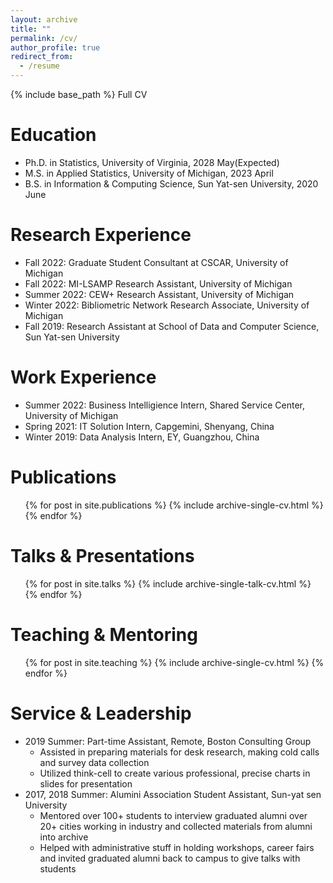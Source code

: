 ```yaml
---
layout: archive
title: ""
permalink: /cv/
author_profile: true
redirect_from:
  - /resume
---
```


{% include base_path %}
 <a onclick='window.open("https://drive.google.com/file/d/1cMUos4Ebc7pArv_W7NWgNucQgNkhAxs5/view?usp=share_link","_blank")'>Full CV</a>

Education
======
* Ph.D. in Statistics, University of Virginia, 2028 May(Expected)
* M.S. in Applied Statistics, University of Michigan, 2023 April
* B.S. in Information & Computing Science, Sun Yat-sen University, 2020 June

Research Experience
======
* Fall 2022: Graduate Student Consultant at <a onclick='window.open("https://cscar.research.umich.edu/","_blank")'>CSCAR</a>, University of Michigan
* Fall 2022: <a onclick='window.open("https://sites.soe.umich.edu/drpp/mi-lsamp-team-members/","_blank")'>MI-LSAMP</a> Research Assistant, University of Michigan
* Summer 2022: <a onclick='window.open("http://www.cew.umich.edu/","_blank")'>CEW+</a> Research Assistant, University of Michigan
* Winter 2022: Bibliometric Network Research Associate, University of Michigan
* Fall 2019: Research Assistant at School of Data and Computer Science, Sun Yat-sen University
  

Work Experience
======
* Summer 2022: <a onclick='window.open("https://its.umich.edu/internship/cohorts/2022/yumiao-hui","_blank")'>Business Intelligience Intern</a>, <a onclick='window.open("https://ssc.umich.edu/","_blank")'>Shared Service Center</a>, University of Michigan
* Spring 2021: IT Solution Intern, Capgemini, Shenyang, China
* Winter 2019: Data Analysis Intern, EY, Guangzhou, China
  
  
Publications
======
  <ul>{% for post in site.publications %}
    {% include archive-single-cv.html %}
  {% endfor %}</ul>
  
Talks & Presentations
======
  <ul>{% for post in site.talks %}
    {% include archive-single-talk-cv.html %}
  {% endfor %}</ul>
  
Teaching & Mentoring
======
  <ul>{% for post in site.teaching %}
    {% include archive-single-cv.html %}
  {% endfor %}</ul>
  
Service & Leadership
======
* 2019 Summer: Part-time Assistant, Remote, Boston Consulting Group
    * Assisted in preparing materials for desk research, making cold calls and survey data collection
    * Utilized think-cell to create various professional, precise charts in slides for presentation
* 2017, 2018 Summer: Alumini Association Student Assistant, Sun-yat sen University
    * Mentored over 100+ students to interview graduated alumni over 20+ cities working in industry and collected materials from alumni into archive
    * Helped with administrative stuff in holding workshops, career fairs and invited graduated alumni back to campus to give talks with students

